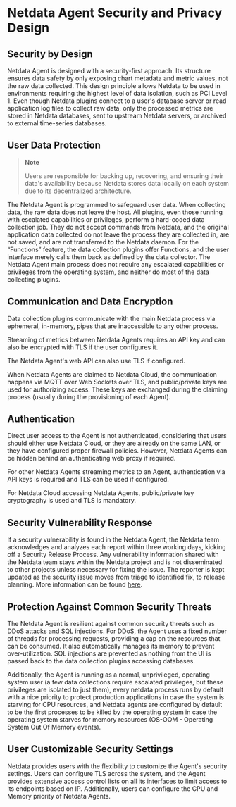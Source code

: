 # Netdata Agent Security and Privacy Design

## Security by Design

Netdata Agent is designed with a security-first approach. Its structure ensures data safety by only exposing chart
metadata and metric values, not the raw data collected. This design principle allows Netdata to be used in environments
requiring the highest level of data isolation, such as PCI Level 1. Even though Netdata plugins connect to a user's
database server or read application log files to collect raw data, only the processed metrics are stored in Netdata
databases, sent to upstream Netdata servers, or archived to external time-series databases.

## User Data Protection

> **Note**
>
> Users are responsible for backing up, recovering, and ensuring their data's availability because Netdata stores data locally on each system due to its decentralized architecture.

The Netdata Agent is programmed to safeguard user data. When collecting data, the raw data does not leave the host. All
plugins, even those running with escalated capabilities or privileges, perform a hard-coded data collection job. They do
not accept commands from Netdata, and the original application data collected do not leave the process they are
collected in, are not saved, and are not transferred to the Netdata daemon. For the “Functions” feature, the data
collection plugins offer Functions, and the user interface merely calls them back as defined by the data collector. The
Netdata Agent main process does not require any escalated capabilities or privileges from the operating system, and
neither do most of the data collecting plugins.

## Communication and Data Encryption

Data collection plugins communicate with the main Netdata process via ephemeral, in-memory, pipes that are inaccessible
to any other process.

Streaming of metrics between Netdata Agents requires an API key and can also be encrypted with TLS if the user
configures it.

The Netdata Agent's web API can also use TLS if configured.

When Netdata Agents are claimed to Netdata Cloud, the communication happens via MQTT over Web Sockets over TLS, and
public/private keys are used for authorizing access. These keys are exchanged during the claiming process (usually
during the provisioning of each Agent).

## Authentication

Direct user access to the Agent is not authenticated, considering that users should either use Netdata Cloud, or they
are already on the same LAN, or they have configured proper firewall policies. However, Netdata Agents can be hidden
behind an authenticating web proxy if required.

For other Netdata Agents streaming metrics to an Agent, authentication via API keys is required and TLS can be used if
configured.

For Netdata Cloud accessing Netdata Agents, public/private key cryptography is used and TLS is mandatory.

## Security Vulnerability Response

If a security vulnerability is found in the Netdata Agent, the Netdata team acknowledges and analyzes each report within
three working days, kicking off a Security Release Process. Any vulnerability information shared with the Netdata team
stays within the Netdata project and is not disseminated to other projects unless necessary for fixing the issue. The
reporter is kept updated as the security issue moves from triage to identified fix, to release planning. More
information can be found [here](https://github.com/netdata/netdata/security/policy).

## Protection Against Common Security Threats

The Netdata Agent is resilient against common security threats such as DDoS attacks and SQL injections. For DDoS, the Agent uses a fixed number of threads for processing requests, providing a cap on the resources that can be
consumed. It also automatically manages its memory to prevent over-utilization. SQL injections are prevented as nothing
from the UI is passed back to the data collection plugins accessing databases.

Additionally, the Agent is running as a normal, unprivileged, operating system user (a few data collections
require escalated privileges, but these privileges are isolated to just them), every netdata process runs by default
with a nice priority to protect production applications in case the system is starving for CPU resources, and Netdata
agents are configured by default to be the first processes to be killed by the operating system in case the operating
system starves for memory resources (OS-OOM - Operating System Out Of Memory events).

## User Customizable Security Settings

Netdata provides users with the flexibility to customize the Agent's security settings. Users can configure TLS across the system, and the Agent provides extensive access control lists on all its interfaces to limit access to its endpoints based on IP. Additionally, users can configure the CPU and Memory priority of Netdata Agents.
